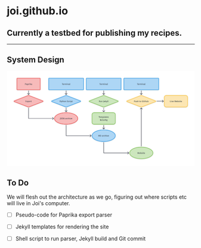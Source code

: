 # joi.github.io
## Currently a testbed for publishing my recipes.
---
## System Design
![](__project_design/RecipesServiceDiagram.png)

## To Do
We will flesh out the architecture as we go, figuring out where scripts etc will live in Joi's computer.

- [ ] Pseudo-code for Paprika export parser
- [ ] Jekyll templates for rendering the site
- [ ] Shell script to run parser, Jekyll build and Git commit

